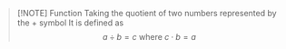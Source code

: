 > [!NOTE] Function
> Taking the quotient of two numbers represented by the $+$ symbol
> It is defined as$$a\div b=c\text{ where }c\cdot b=a$$